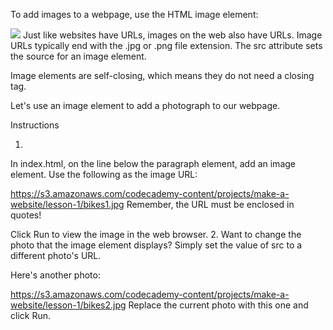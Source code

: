 To add images to a webpage, use the HTML image element:

<img src="https://s3.amazonaws.com/codecademy-content/projects/make-a-website/lesson-1/bikes1.jpg"/>
Just like websites have URLs, images on the web also have URLs. Image URLs typically end with the .jpg or .png file extension. The src attribute sets the source for an image element.

Image elements are self-closing, which means they do not need a closing tag.

Let's use an image element to add a photograph to our webpage.

Instructions

1.
In index.html, on the line below the paragraph element, add an image element. Use the following as the image URL:

https://s3.amazonaws.com/codecademy-content/projects/make-a-website/lesson-1/bikes1.jpg
Remember, the URL must be enclosed in quotes!

Click Run to view the image in the web browser.
2.
Want to change the photo that the image element displays? Simply set the value of src to a different photo's URL.

Here's another photo:

https://s3.amazonaws.com/codecademy-content/projects/make-a-website/lesson-1/bikes2.jpg
Replace the current photo with this one and click Run.
